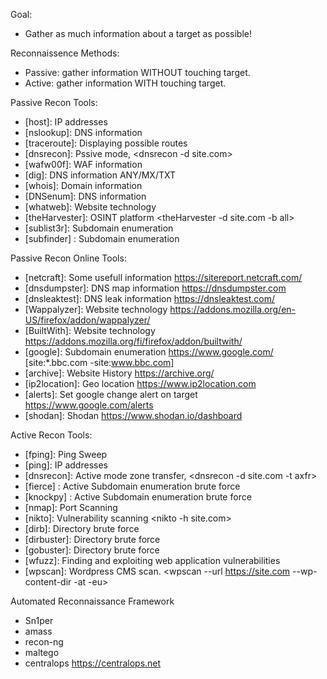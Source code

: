 
Goal:
- Gather as much information about a target as possible!

Reconnaissence Methods:
- Passive: gather information WITHOUT touching target.
- Active: gather information WITH touching target.

Passive Recon Tools:
- [host]: IP addresses 
- [nslookup]: DNS information
- [traceroute]: Displaying possible routes
- [dnsrecon]: Pssive mode, <dnsrecon -d site.com>
- [wafw00f]: WAF information
- [dig]: DNS information ANY/MX/TXT
- [whois]: Domain information
- [DNSenum]: DNS information
- [whatweb]: Website technology
- [theHarvester]: OSINT platform <theHarvester -d site.com -b all>
- [sublist3r]: Subdomain enumeration
- [subfinder] : Subdomain enumeration

Passive Recon Online Tools:
- [netcraft]: Some usefull information <https://sitereport.netcraft.com/>
- [dnsdumpster]: DNS map information <https://dnsdumpster.com>
- [dnsleaktest]: DNS leak information <https://dnsleaktest.com/>
- [Wappalyzer]: Website technology <https://addons.mozilla.org/en-US/firefox/addon/wappalyzer/>
- [BuiltWith]: Website technology <https://addons.mozilla.org/fi/firefox/addon/builtwith/>
- [google]: Subdomain enumeration <https://www.google.com/> [site:*.bbc.com -site:www.bbc.com]
- [archive]: Website History <https://archive.org/>
- [ip2location]: Geo location <https://www.ip2location.com>
- [alerts]: Set google change alert on target <https://www.google.com/alerts>
- [shodan]: Shodan <https://www.shodan.io/dashboard>


Active Recon Tools:
- [fping]: Ping Sweep 
- [ping]: IP addresses
- [dnsrecon]: Active mode zone transfer, <dnsrecon -d site.com -t axfr>
- [fierce] : Active Subdomain enumeration brute force
- [knockpy] : Active Subdomain enumeration brute force
- [nmap]: Port Scanning
- [nikto]: Vulnerability scanning <nikto -h site.com>
- [dirb]: Directory brute force
- [dirbuster]: Directory brute force
- [gobuster]: Directory brute force
- [wfuzz]: Finding and exploiting web application vulnerabilities
- [wpscan]: Wordpress CMS scan. <wpscan --url https://site.com --wp-content-dir -at -eu>


Automated Reconnaissance Framework
- Sn1per
- amass
- recon-ng
- maltego
- centralops <https://centralops.net>

[//]: # (References)
[mitre]: <https://attack.mitre.org/>
[hackertarget]: <https://hackertarget.com/whatweb-scan/>
